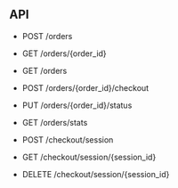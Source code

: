 ## API

- POST /orders
-  GET /orders/{order_id}
- GET /orders

- POST /orders/{order_id}/checkout
- PUT /orders/{order_id}/status

- GET /orders/stats

- POST /checkout/session
- GET /checkout/session/{session_id}

- DELETE /checkout/session/{session_id}